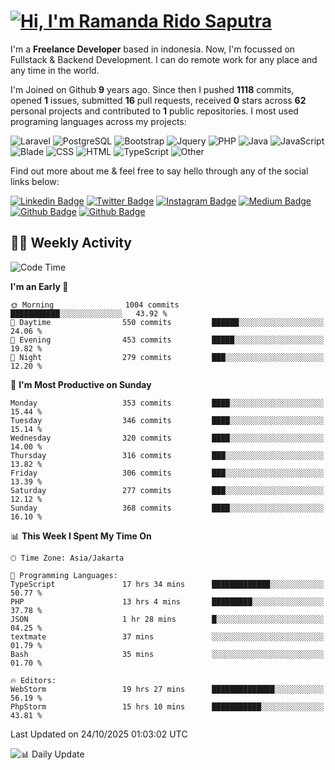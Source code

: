 # [![Hi, I'm Ramanda Rido Saputra](https://readme-typing-svg.herokuapp.com?size=24&vCenter=true&lines=%F0%9F%91%8B+Hi%2C+I'm+Ramanda+Rido+Saputra+;%F0%9F%92%BB+Fullstack+Web+Developer+)](https://git.io/typing-svg)

I'm a **Freelance Developer** based in indonesia. Now, I'm focussed on Fullstack & Backend Development. I can do remote work for any place and any time in the world.

I'm Joined on Github **9** years ago. Since then I pushed **1118** commits, opened **1** issues, submitted **16** pull requests, received **0** stars across **62** personal projects and contributed to **1** public repositories.
I most used programing languages across my projects:

![Laravel](https://img.shields.io/badge/Laravel-FF2D20?flat&logo=laravel&logoColor=white)
![PostgreSQL](https://img.shields.io/badge/PostgreSQL-316192?flat&logo=postgresql&logoColor=white)
![Bootstrap](https://img.shields.io/badge/Bootstrap-563D7C?flat&logo=bootstrap&logoColor=white)
![Jquery](https://img.shields.io/badge/jQuery-0769AD?flat&logo=jquery&logoColor=white)
![PHP](https://img.shields.io/badge/-PHP-%234F5D95?style=flat&logo=PHP&logoColor=white)
![Java](https://img.shields.io/badge/-Java-%23b07219?style=flat&logo=Java&logoColor=white)
![JavaScript](https://img.shields.io/badge/-JavaScript-%23f1e05a?style=flat&logo=JavaScript&logoColor=white)
![Blade](https://img.shields.io/badge/-Blade-%23f7523f?style=flat&logo=Blade&logoColor=white)
![CSS](https://img.shields.io/badge/-CSS-%23663399?style=flat&logo=CSS&logoColor=white)
![HTML](https://img.shields.io/badge/-HTML-%23e34c26?style=flat&logo=HTML&logoColor=white)
![TypeScript](https://img.shields.io/badge/-TypeScript-%233178c6?style=flat&logo=TypeScript&logoColor=white)
![Other](https://img.shields.io/badge/-Other-%23ededed?style=flat&logo=Other&logoColor=white)

Find out more about me & feel free to say hello through any of the social links below:

[![Linkedin Badge](https://img.shields.io/badge/-ramandaaridogh-blue?style=flat&logo=Linkedin&logoColor=white&link=https://www.linkedin.com/in/ramanda-rido-saputra/)](https://www.linkedin.com/in/ramanda-rido-saputra/)
[![Twitter Badge](https://img.shields.io/badge/-ramandaaridogh-%231DA1F2.svg?style=flat&logo=twitter&logoColor=white&link=https://www.twitter.com/ramandaaridogh)](https://www.twitter.com/ramandaaridogh/)
[![Instagram Badge](https://img.shields.io/badge/-ramandaaridogh-purple?style=flat&logo=instagram&logoColor=white&link=https://instagram.com/ramandaaridogh_/)](https://instagram.com/ramandaaridogh_)
[![Medium Badge](https://img.shields.io/badge/-@ramandaaridogh-%2312100E.svg?style=flat&logo=Medium&logoColor=white&link=https://medium.com/@ramandaaridogh/)](https://medium.com/@ramandaaridogh)
[![Github Badge](https://img.shields.io/badge/-@ramandaaridogh-100000.svg?style=flat&logo=github&logoColor=white&link=https://github.com/ramandaaridogh)](https://github.com/ramandaaridogh)
[![Github Badge](https://img.shields.io/badge/-@mxcode-100000.svg?style=flat&logo=github&logoColor=white&link=https://github.com/ramanda-mxcode)](https://github.com/ramanda-mxcode)

## 👨‍💻 Weekly Activity
<!--START_SECTION:waka-->
![Code Time](http://img.shields.io/badge/Code%20Time-1%2C713%20hrs%2048%20mins-blue)

**I'm an Early 🐤** 

```text
🌞 Morning                1004 commits        ███████████░░░░░░░░░░░░░░   43.92 % 
🌆 Daytime                550 commits         ██████░░░░░░░░░░░░░░░░░░░   24.06 % 
🌃 Evening                453 commits         █████░░░░░░░░░░░░░░░░░░░░   19.82 % 
🌙 Night                  279 commits         ███░░░░░░░░░░░░░░░░░░░░░░   12.20 % 
```
📅 **I'm Most Productive on Sunday** 

```text
Monday                   353 commits         ████░░░░░░░░░░░░░░░░░░░░░   15.44 % 
Tuesday                  346 commits         ████░░░░░░░░░░░░░░░░░░░░░   15.14 % 
Wednesday                320 commits         ████░░░░░░░░░░░░░░░░░░░░░   14.00 % 
Thursday                 316 commits         ███░░░░░░░░░░░░░░░░░░░░░░   13.82 % 
Friday                   306 commits         ███░░░░░░░░░░░░░░░░░░░░░░   13.39 % 
Saturday                 277 commits         ███░░░░░░░░░░░░░░░░░░░░░░   12.12 % 
Sunday                   368 commits         ████░░░░░░░░░░░░░░░░░░░░░   16.10 % 
```


📊 **This Week I Spent My Time On** 

```text
🕑︎ Time Zone: Asia/Jakarta

💬 Programming Languages: 
TypeScript               17 hrs 34 mins      █████████████░░░░░░░░░░░░   50.77 % 
PHP                      13 hrs 4 mins       █████████░░░░░░░░░░░░░░░░   37.78 % 
JSON                     1 hr 28 mins        █░░░░░░░░░░░░░░░░░░░░░░░░   04.25 % 
textmate                 37 mins             ░░░░░░░░░░░░░░░░░░░░░░░░░   01.79 % 
Bash                     35 mins             ░░░░░░░░░░░░░░░░░░░░░░░░░   01.70 % 

🔥 Editors: 
WebStorm                 19 hrs 27 mins      ██████████████░░░░░░░░░░░   56.19 % 
PhpStorm                 15 hrs 10 mins      ███████████░░░░░░░░░░░░░░   43.81 % 
```


 Last Updated on 24/10/2025 01:03:02 UTC
<!--END_SECTION:waka-->

![📊 Daily Update](https://github.com/ramandaaridogh/ramandaaridogh/actions/workflows/update-activity.yml/badge.svg)
